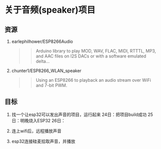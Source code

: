 # 关于音频(speaker)项目
## 资源
1. earlephilhower/ESP8266Audio
    >> Arduino library to play MOD, WAV, FLAC, MIDI, RTTTL, MP3, and AAC files on I2S DACs or with a software emulated delta…

2. chunter1/ESP8266_WLAN_speaker
   >> Using an ESP8266 to playback an audio stream over WiFi and 7-bit PWM.

## 目标
1. 找一个让esp32可以发出声音的项目，运行起来
    24日：把项目build成功
    25日：明晚烧入ESP32
    26日：
2. 连上wifi后，远程播放声音

3. esp32连接硅麦拾取声音，并播放

